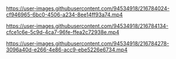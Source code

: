 


https://user-images.githubusercontent.com/94534918/216784024-cf946965-6bc0-4506-a234-8ee14ff93a74.mp4



https://user-images.githubusercontent.com/94534918/216784134-cfce1c6e-5c9d-4ca7-96fe-ffea2c72938e.mp4



https://user-images.githubusercontent.com/94534918/216784278-3096a40d-e266-4e86-acc9-ebe5226e6734.mp4

